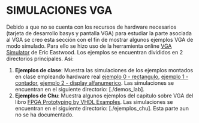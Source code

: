 # SIMULACIONES VGA #

Debido a que no se cuenta con los recursos de hardware necesarios (tarjeta de desarrollo basys y pantalla VGA) para estudiar la parte asociada al VGA se creo esta sección con el fin de mostrar algunos ejemplos VGA de modo simulado. Para ello se hizo uso de la herramienta online [VGA Simulator](https://ericeastwood.com/blog/8/vga-simulator-getting-started) de Eric Eastwood. Los ejemplos se encuentran divididos en 2 directorios principales. Asi:
1. **Ejemplos de clase**: Muestra las simulaciones de los ejemplos montados en clase empleando hardware real [ejemplo 0 - rectangulo](../DEMO_0_Rectangulo), [ejemplo 1 - contador](../DEMO_1_Counter), [ejemplo 2 - display alfanumerico](../DEMO2_34segmDisplay). Las simulaciones se encuentran en el siguiente directorio: [./demos_lab].
2. **Ejemplos de Chu**: Muestra algunos ejemplos del capitulo sobre VGA del libro [FPGA Prototyping by VHDL Examples](https://academic.csuohio.edu/chu_p/rtl/fpga_vhdl.html). Las simulaciones se encuentran en el siguiente directorio: [./ejemplos_chu]. Esta parte aun no se ha documentado. 

